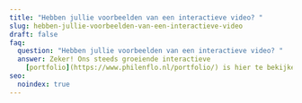 ```yaml
---
title: "Hebben jullie voorbeelden van een interactieve video? "
slug: hebben-jullie-voorbeelden-van-een-interactieve-video
draft: false
faq:
  question: "Hebben jullie voorbeelden van een interactieve video? "
  answer: Zeker! Ons steeds groeiende interactieve
    [portfolio](https://www.philenflo.nl/portfolio/) is hier te bekijken.
seo:
  noindex: true
---
```

